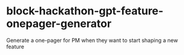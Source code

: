 # block-hackathon-gpt-feature-onepager-generator
Generate a one-pager for PM when they want to start shaping a new feature
